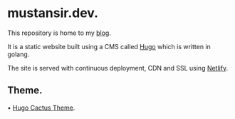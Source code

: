 # mustansir.dev.

This repository is home to my [blog](https://mustansir.dev).

It is a static website built using a CMS called [Hugo](https://gohugo.io) which is written in golang.

The site is served with continuous deployment, CDN and SSL using [Netlify](https://www.netlify.com/).

## Theme.
• [Hugo Cactus Theme](https://github.com/digitalcraftsman/hugo-cactus-theme).
